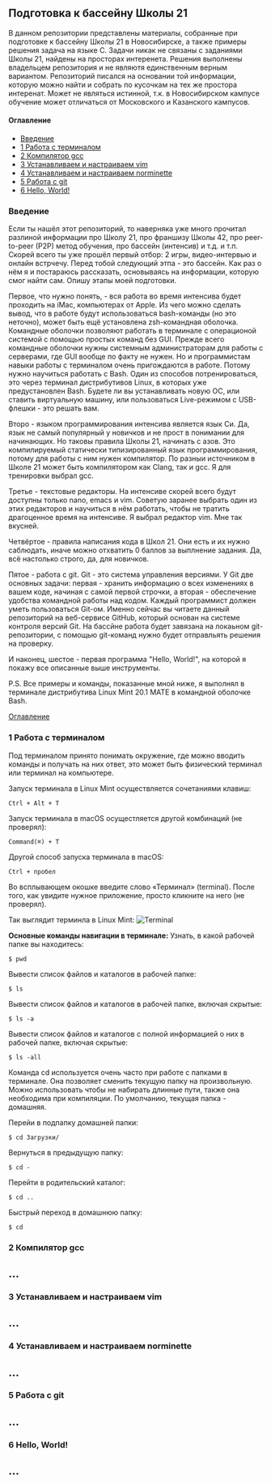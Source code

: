 ## Подготовка к бассейну Школы 21
В данном репозитории представлены материалы, собранные при подготовке к бассейну Школы 21 в Новосибирске, а также примеры решения задача на языке С. Задачи никак не связаны с заданиями Школы 21, найдены на просторах интеренета. Решения выполнены владельцем репозитория и не являютя единственным верным вариантом. Репозиторий писался на основании той информации, которую можно найти и собрать по кусочкам на тех же простора интеренат. Может не являться истинной, т.к. в Новосибирском кампусе обучение может отличаться от Московского и Казанского кампусов.

#### Оглавление <a name="content"></a>
- [Введение](#intro)
- [1 Работа с терминалом](#terminal)
- [2 Компилятор gcc](#gcc)
- [3 Устанавливаем и настраиваем vim](#vim)
- [4 Устанавливаем и настраиваем norminette](#norminette)
- [5 Работа с git](#git)
- [6 Hello, World!](#helloWorld)

### Введение <a name="intro"></a>
Если ты нашёл этот репозиторий, то наверняка уже много прочитал разлиной информации про Школу 21, про франшизу Школы 42, про peer-to-peer (P2P) метод обучения, про бассейн (интенсив) и т.д. и т.п. Скорей всего ты уже прошёл первый отбор: 2 игры, видео-интервью и онлайн встрчечу. Перед тобой следующий этпа - это бассейн. Как раз о нём я и постараюсь рассказать, основываясь на информации, которую смог найти сам. Опишу этапы моей подготовки.

Первое, что нужно понять, - вся работа во время интенсива будет проходить на iMac, компьютерах от Apple. Из чего можно сделать вывод, что в работе будут использоваться bash-команды (но это неточно), может быть ещё установлена zsh-командная оболочка. Командные оболочки позволяют работать в терминале с операционой системой с помощью простых команд без GUI. Прежде всего командные оболочки нужны системным администраторам для работы с серверами, где GUI вообще по факту не нужен. Но и программистам навыки работы с терминалом очень пригождаются в работе. Потому нужно научиться работать с Bash. Один из способов потренироваться, это через терминал дистрибутивов Linux, в которых уже предустановлен Bash. Будете ли вы устанавливать новую ОС, или ставить виртуальную машину, или пользоваться Live-режимом с USB-флешки - это решать вам.  

Второ - языком программирования интенсива является язык Си. Да, язык не самый популярный у новичков и не прост в понимании для начинающих. Но таковы правила Школы 21, начинать с азов. Это компилируемый статически типизированный язык программирования, потому для работы с ним нужен компилятор. По разныи источником в Школе 21 может быть компилятором как Clang, так и gcc. Я для тренировки выбрал gcc.

Третье - текстовые редакторы. На интенсиве скорей всего будут доступны только nano, emacs и vim. Советую заранее выбрать один из этих редакторов и научиться в нём работать, чтобы не тратить драгоценное время на интенсиве. Я выбрал редактор vim. Мне так вкусней.

Четвёртое - правила написания кода в Школ 21. Они есть и их нужно саблюдать, иначе можно отхватить 0 баллов за выплнение задания. Да, всё настолько строго, да, для новичков.

Пятое - работа с git. Git - это система управления версиями. У Git две основных задачи: первая - хранить информацию о всех изменениях в вашем коде, начиная с самой первой строчки, а вторая - обеспечение удобства командной работы над кодом. Каждый программист должен уметь пользоваться Git-ом. Именно сейчас вы читаете данный репозиторий на веб-сервисе GitHub, который основан на системе контроля версий Git. На бассйне работа будет завязана на локаьном git-репозитории, с помощью git-команд нужно будет отправльять решения на проверку.

И наконец, шестое - первая программа "Hello, World!", на которой я покажу все описанные выше инструменты. 

P.S. Все примеры и команды, показанные мной ниже, я выполнял в терминале дистрибутива Linux Mint 20.1 MATE в командной оболочке Bash. 

[Оглавление](#content)

### 1 Работа с терминалом <a name="terminal"><a>

Под терминалом принято понимать окружение, где можно вводить команды и получать на них ответ, это может быть физический терминал или терминал на компьютере.

Запуск терминала в Linux Mint осуществляется сочетаниями клавиш:
```
Ctrl + Alt + T
```
Запуск терминала в macOS осущестляется другой комбинаций (не проверял):
```
Command(⌘) + T
```
Другой способ запуска терминала в macOS:

	Ctrl + пробел

Во всплывающем окошке введите слово «Терминал» (terminal). После того, как увидите нужное приложение, просто кликните на него (не проверял).

Так выглядит терминла в Linux Mint:
![Terminal](https://github.com/robotrainer/tasks_C/blob/master/img/terminal.jpg)

**Основные команды навигации в терминале:**
Узнать, в какой рабочей папке вы находитесь:
```shell
$ pwd
```
Вывести список файлов и каталогов в рабочей папке:
```shell
$ ls
```
Вывести список файлов и каталогов в рабочей папке, включая скрытые:
```shell
$ ls -a
```
Вывести список файлов и каталогов с полной информацией о них в рабочей папке, включая скрытые:
```shell
$ ls -all
```
Команда cd используется очень часто при работе с папками в терминале. Она позволяет сменить текущую папку на произвольную. Можно использовать чтобы не набирать длинные пути, также она необходима при компиляции. По умолчанию, текущая папка - домашняя.

Перейи в подпапку домашней папки:
```shell
$ cd Загрузки/
```
Вернуться в предыдущую папку:
```shell
$ cd -
```
Перейти в родительский каталог:
```shell
$ cd ..
```
Быстрый переход в домашнюю папку:
```shell
$ cd
```

### 2 Компилятор gcc <a name="gcc"><a>
...
---
### 3 Устанавливаем и настраиваем vim <a name="vim"><a>
...
---
### 4 Устанавливаем и настраиваем norminette <a name="norminette"><a>
...
---
### 5 Работа с git <a name="git"><a>
...
---
### 6 Hello, World! <a name="helloWorld"><a>
...
---
  
